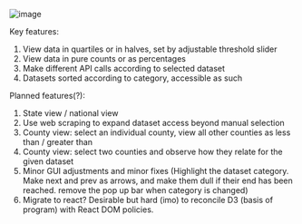 ![image](https://github.com/aidantambling/censusVisualization/assets/101668617/a0d91cc9-a673-4482-8dd1-4b3b1da003b0)

Key features:
1. View data in quartiles or in halves, set by adjustable threshold slider
2. View data in pure counts or as percentages
3. Make different API calls according to selected dataset
4. Datasets sorted according to category, accessible as such


Planned features(?):
1. State view / national view
2. Use web scraping to expand dataset access beyond manual selection
3. County view: select an individual county, view all other counties as less than / greater than
4. County view: select two counties and observe how they relate for the given dataset
5. Minor GUI adjustments and minor fixes (Highlight the dataset category. Make next and prev as arrows, and make them dull if their end has been reached. remove the pop up bar when category is changed)
6. Migrate to react? Desirable but hard (imo) to reconcile D3 (basis of program) with React DOM policies.
